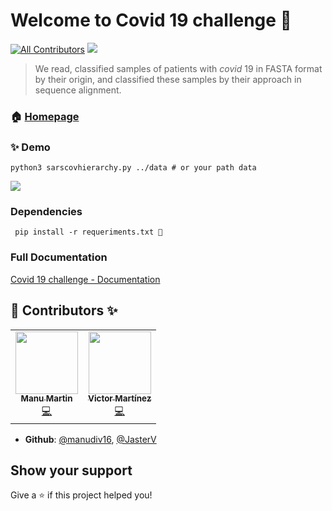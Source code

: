 # Welcome to Covid 19 challenge 👋
[![All Contributors](https://img.shields.io/badge/all_contributors-2-orange.svg?style=flat-square)](#-contributors-)
<img src="https://img.shields.io/badge/version-0.3-blue.svg?cacheSeconds=2592000" />


> We read, classified samples of patients with *covid* 19 in FASTA format by their origin, and classified these samples by their approach in sequence alignment.

### 🏠 [Homepage](https://github.com/JasterV/COVID-19-CHALLENGE)
### ✨ Demo

```python3 sarscovhierarchy.py ../data # or your path data```

![](https://media.giphy.com/media/YRE5hZTkp57d09wcpX/giphy.gif)

### Dependencies 

``` pip install -r requeriments.txt 📝```

### Full Documentation

[Covid 19 challenge - Documentation](https://manudiv16.github.io/Covid-19-challenge)

## 👤 Contributors ✨

<table>
  <tr>    
    <td align="center"><a href="https://github.com/manudiv16"><img src="https://avatars3.githubusercontent.com/u/38869988?v=4" width="100px;" alt=""/><br /><sub><b>Manu Martin</b></sub></a><br /><a href="https://github.com/JasterV/COVID-19-CHALLENGE/commits?author=manudiv16" title="Code">💻</a></td>
    <td align="center"><a href="https://github.com/JasterV"><img src="https://avatars3.githubusercontent.com/u/49537445?v=4" width="100px;" alt=""/><br /><sub><b>Victor Martínez</b></sub></a><br /><a href="https://github.com/JasterV/COVID-19-CHALLENGE/commits?author=JasterV" title="Code">💻</a></td>
  </tr>
</table>

- **Github**: [@manudiv16](https://github.com/manudiv16), [@JasterV](https://github.com/JasterV)

## Show your support

Give a ⭐️ if this project helped you!
